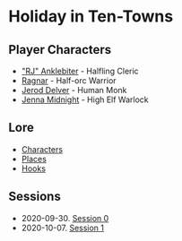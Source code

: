 # Holiday in Ten-Towns

## Player Characters
* ["RJ" Anklebiter](Player_RJ.md) - Halfling Cleric
* [Ragnar](Player_Ragnar.md) - Half-orc Warrior
* [Jerod Delver](Player_Jerod.md) - Human Monk
* [Jenna Midnight](Player_Jenna.md) - High Elf Warlock

## Lore
* [Characters](Characters.md)
* [Places](Places.md)
* [Hooks](Hooks.md)

## Sessions
* 2020-09-30. [Session 0](Session_0.md)
* 2020-10-07. [Session 1](Session_1.md)
<!--stackedit_data:
eyJoaXN0b3J5IjpbLTIyMjYzNjM4NywtOTUxMTIxNzYxLC0xMD
U1MjAzMTY4LC0zMDc5MTAyNjgsMjExNjEyMzM4MiwtMTIyODMx
MDA4MV19
-->
